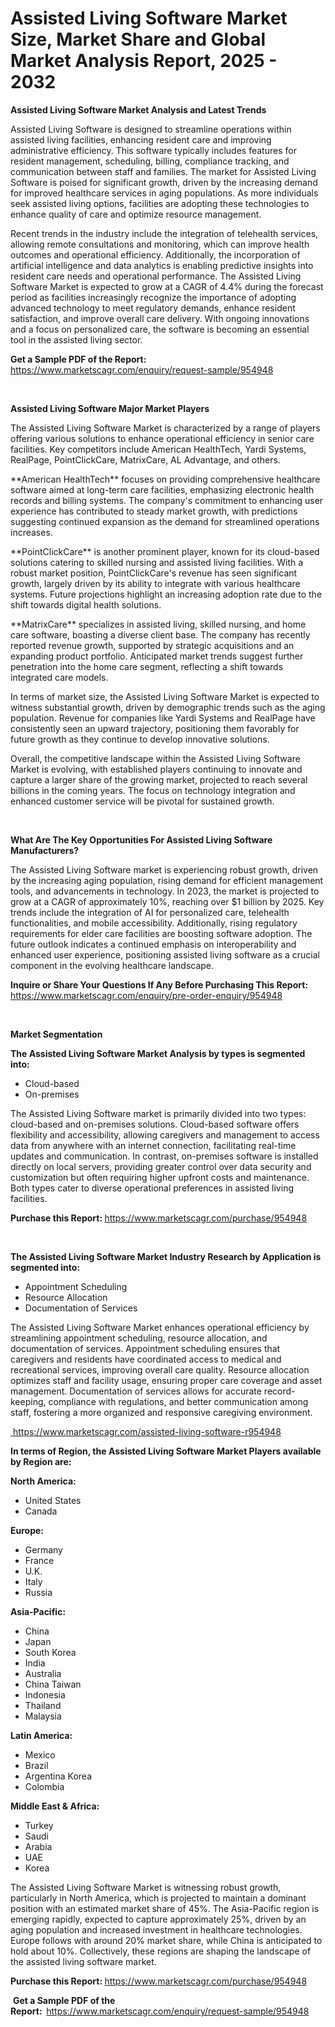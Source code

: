 <p><h1>Assisted Living Software Market Size, Market Share and Global Market Analysis Report, 2025 - 2032</h1></p><p><strong>Assisted Living Software Market Analysis and Latest Trends</strong></p>
<p><p>Assisted Living Software is designed to streamline operations within assisted living facilities, enhancing resident care and improving administrative efficiency. This software typically includes features for resident management, scheduling, billing, compliance tracking, and communication between staff and families. The market for Assisted Living Software is poised for significant growth, driven by the increasing demand for improved healthcare services in aging populations. As more individuals seek assisted living options, facilities are adopting these technologies to enhance quality of care and optimize resource management.</p><p>Recent trends in the industry include the integration of telehealth services, allowing remote consultations and monitoring, which can improve health outcomes and operational efficiency. Additionally, the incorporation of artificial intelligence and data analytics is enabling predictive insights into resident care needs and operational performance. The Assisted Living Software Market is expected to grow at a CAGR of 4.4% during the forecast period as facilities increasingly recognize the importance of adopting advanced technology to meet regulatory demands, enhance resident satisfaction, and improve overall care delivery. With ongoing innovations and a focus on personalized care, the software is becoming an essential tool in the assisted living sector.</p></p>
<p><strong>Get a Sample PDF of the Report:&nbsp;</strong> <a href="https://www.marketscagr.com/enquiry/request-sample/954948?utm_campaign=2951&utm_medium=2&utm_source=Github&utm_content=ia&utm_term=18042025&utm_id=assisted-living-software">https://www.marketscagr.com/enquiry/request-sample/954948</a></p>
<p>&nbsp;</p>
<p><strong>Assisted Living Software Major Market Players</strong></p>
<p><p>The Assisted Living Software Market is characterized by a range of players offering various solutions to enhance operational efficiency in senior care facilities. Key competitors include American HealthTech, Yardi Systems, RealPage, PointClickCare, MatrixCare, AL Advantage, and others.</p><p>**American HealthTech** focuses on providing comprehensive healthcare software aimed at long-term care facilities, emphasizing electronic health records and billing systems. The company's commitment to enhancing user experience has contributed to steady market growth, with predictions suggesting continued expansion as the demand for streamlined operations increases.</p><p>**PointClickCare** is another prominent player, known for its cloud-based solutions catering to skilled nursing and assisted living facilities. With a robust market position, PointClickCare's revenue has seen significant growth, largely driven by its ability to integrate with various healthcare systems. Future projections highlight an increasing adoption rate due to the shift towards digital health solutions.</p><p>**MatrixCare** specializes in assisted living, skilled nursing, and home care software, boasting a diverse client base. The company has recently reported revenue growth, supported by strategic acquisitions and an expanding product portfolio. Anticipated market trends suggest further penetration into the home care segment, reflecting a shift towards integrated care models.</p><p>In terms of market size, the Assisted Living Software Market is expected to witness substantial growth, driven by demographic trends such as the aging population. Revenue for companies like Yardi Systems and RealPage have consistently seen an upward trajectory, positioning them favorably for future growth as they continue to develop innovative solutions.</p><p>Overall, the competitive landscape within the Assisted Living Software Market is evolving, with established players continuing to innovate and capture a larger share of the growing market, projected to reach several billions in the coming years. The focus on technology integration and enhanced customer service will be pivotal for sustained growth.</p></p>
<p>&nbsp;</p>
<p><strong>What Are The Key Opportunities For Assisted Living Software Manufacturers?</strong></p>
<p><p>The Assisted Living Software market is experiencing robust growth, driven by the increasing aging population, rising demand for efficient management tools, and advancements in technology. In 2023, the market is projected to grow at a CAGR of approximately 10%, reaching over $1 billion by 2025. Key trends include the integration of AI for personalized care, telehealth functionalities, and mobile accessibility. Additionally, rising regulatory requirements for elder care facilities are boosting software adoption. The future outlook indicates a continued emphasis on interoperability and enhanced user experience, positioning assisted living software as a crucial component in the evolving healthcare landscape.</p></p>
<p><strong>Inquire or Share Your Questions If Any Before Purchasing This Report:</strong> <a href="https://www.marketscagr.com/enquiry/pre-order-enquiry/954948?utm_campaign=2951&utm_medium=2&utm_source=Github&utm_content=ia&utm_term=18042025&utm_id=assisted-living-software">https://www.marketscagr.com/enquiry/pre-order-enquiry/954948</a></p>
<p>&nbsp;</p>
<p><strong>Market Segmentation</strong></p>
<p><strong>The Assisted Living Software Market Analysis by types is segmented into:</strong></p>
<p><ul><li>Cloud-based</li><li>On-premises</li></ul></p>
<p><p>The Assisted Living Software market is primarily divided into two types: cloud-based and on-premises solutions. Cloud-based software offers flexibility and accessibility, allowing caregivers and management to access data from anywhere with an internet connection, facilitating real-time updates and communication. In contrast, on-premises software is installed directly on local servers, providing greater control over data security and customization but often requiring higher upfront costs and maintenance. Both types cater to diverse operational preferences in assisted living facilities.</p></p>
<p><strong>Purchase this Report:&nbsp;</strong><a href="https://www.marketscagr.com/purchase/954948?utm_campaign=2951&utm_medium=2&utm_source=Github&utm_content=ia&utm_term=18042025&utm_id=assisted-living-software">https://www.marketscagr.com/purchase/954948</a></p>
<p>&nbsp;</p>
<p><strong>The Assisted Living Software Market Industry Research by Application is segmented into:</strong></p>
<p><ul><li>Appointment Scheduling</li><li>Resource Allocation</li><li>Documentation of Services</li></ul></p>
<p><p>The Assisted Living Software Market enhances operational efficiency by streamlining appointment scheduling, resource allocation, and documentation of services. Appointment scheduling ensures that caregivers and residents have coordinated access to medical and recreational services, improving overall care quality. Resource allocation optimizes staff and facility usage, ensuring proper care coverage and asset management. Documentation of services allows for accurate record-keeping, compliance with regulations, and better communication among staff, fostering a more organized and responsive caregiving environment.</p></p>
<p><a href="https://www.marketscagr.com/assisted-living-software-r954948?utm_campaign=2951&utm_medium=2&utm_source=Github&utm_content=ia&utm_term=18042025&utm_id=assisted-living-software">&nbsp;https://www.marketscagr.com/assisted-living-software-r954948</a></p>
<p><strong>In terms of Region, the Assisted Living Software Market Players available by Region are:</strong></p>
<p>
    <p> <strong> North America: </strong>
        <ul>
            <li>United States</li>
            <li>Canada</li>
        </ul>
        </p> 
    <p> <strong> Europe: </strong>
        <ul>
            <li>Germany</li>
            <li>France</li>
            <li>U.K.</li>
            <li>Italy</li>
            <li>Russia</li>
        </ul>
        </p> 
    <p> <strong> Asia-Pacific: </strong>
        <ul>
            <li>China</li>
            <li>Japan</li>
            <li>South Korea</li>
            <li>India</li>
            <li>Australia</li>
            <li>China Taiwan</li>
            <li>Indonesia</li>
            <li>Thailand</li>
            <li>Malaysia</li>
        </ul>
        </p> 
    <p> <strong> Latin America: </strong>
        <ul>
            <li>Mexico</li>
            <li>Brazil</li>
            <li>Argentina Korea</li>
            <li>Colombia</li>
        </ul>
        </p> 
    <p> <strong> Middle East & Africa: </strong>
        <ul>
            <li>Turkey</li>
            <li>Saudi</li>
            <li>Arabia</li>
            <li>UAE</li>
            <li>Korea</li>
        </ul>
    </p>
    </p>
<p><p>The Assisted Living Software Market is witnessing robust growth, particularly in North America, which is projected to maintain a dominant position with an estimated market share of 45%. The Asia-Pacific region is emerging rapidly, expected to capture approximately 25%, driven by an aging population and increased investment in healthcare technologies. Europe follows with around 20% market share, while China is anticipated to hold about 10%. Collectively, these regions are shaping the landscape of the assisted living software market.</p></p>
<p><strong>Purchase this Report: </strong><a href="https://www.marketscagr.com/purchase/954948?utm_campaign=2951&utm_medium=2&utm_source=Github&utm_content=ia&utm_term=18042025&utm_id=assisted-living-software">https://www.marketscagr.com/purchase/954948</a></p>
<p>&nbsp;<strong>Get a Sample PDF of the Report:&nbsp;&nbsp;</strong><a href="https://www.marketscagr.com/enquiry/request-sample/954948?utm_campaign=2951&utm_medium=2&utm_source=Github&utm_content=ia&utm_term=18042025&utm_id=assisted-living-software">https://www.marketscagr.com/enquiry/request-sample/954948</a></p>
<p><strong></strong></p>
<p><p></p><p></p><p></p></p>